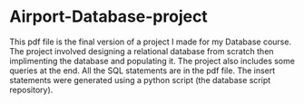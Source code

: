 # Airport-Database-project
This pdf file is the final version of a project I made for my Database course.
The project involved designing a relational database from scratch then implimenting the database and populating it.
The project also includes some queries at the end.
All the SQL statements are in the pdf file.
The insert statements were generated using a python script (the database script repository).

